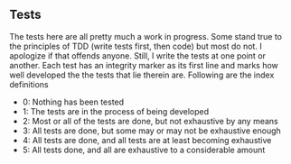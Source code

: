## Tests
The tests here are all pretty much a work in progress. Some stand true to the
principles of TDD (write tests first, then code) but most do not. I apologize
if that offends anyone. Still, I write the tests at one point or another. Each
test has an integrity marker as its first line and marks how well developed the
the tests that lie therein are. Following are the index definitions

- 0: Nothing has been tested
- 1: The tests are in the process of being developed
- 2: Most or all of the tests are done, but not exhaustive by any means
- 3: All tests are done, but some may or may not be exhaustive enough
- 4: All tests are done, and all tests are at least becoming exhaustive
- 5: All tests done, and all are exhaustive to a considerable amount

